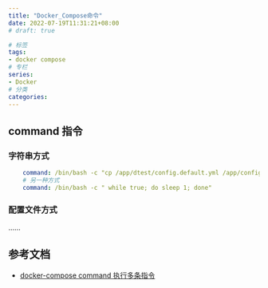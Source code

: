 ```yaml
---
title: "Docker_Compose命令"
date: 2022-07-19T11:31:21+08:00
# draft: true

# 标签
tags:
- docker compose
# 专栏
series:
- Docker
# 分类
categories:
---
```


## command 指令

### 字符串方式

```yml
    command: /bin/bash -c "cp /app/dtest/config.default.yml /app/config.yml && python -u /app/dtest/tcc.py"
    # 另一种方式
    command: /bin/bash -c " while true; do sleep 1; done"
```

### 配置文件方式

......

## 参考文档
- [docker-compose command 执行多条指令](https://blog.csdn.net/whatday/article/details/108863389)
